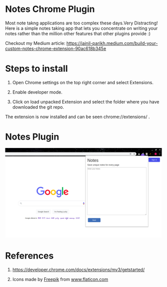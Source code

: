# Notes Chrome Plugin

Most note takng applications are too complex these days.Very Distracting!
 Here is a simple notes taking app that lets you concentrate on writing your notes rather than the million other features that other plugins provide :)

 Checkout my Medium article: https://jainil-parikh.medium.com/build-your-custom-notes-chrome-extension-90ac618b345e

 # Steps to install

 1. Open Chrome settings on the top right corner and select Extensions.

 2. Enable developer mode.

 3. Click on load unpacked Extension and select the folder where you have downloaded the git repo.

 The extension is now installed and can be seen chrome://extensions/ .


# Notes Plugin
 ![alt text](images/screenshot.png)


# References

1. https://developer.chrome.com/docs/extensions/mv3/getstarted/

2. <div class="footer">Icons made by <a href="https://www.freepik.com" title="Freepik">Freepik</a> from <a href="https://www.flaticon.com/" title="Flaticon">www.flaticon.com</a></div>
